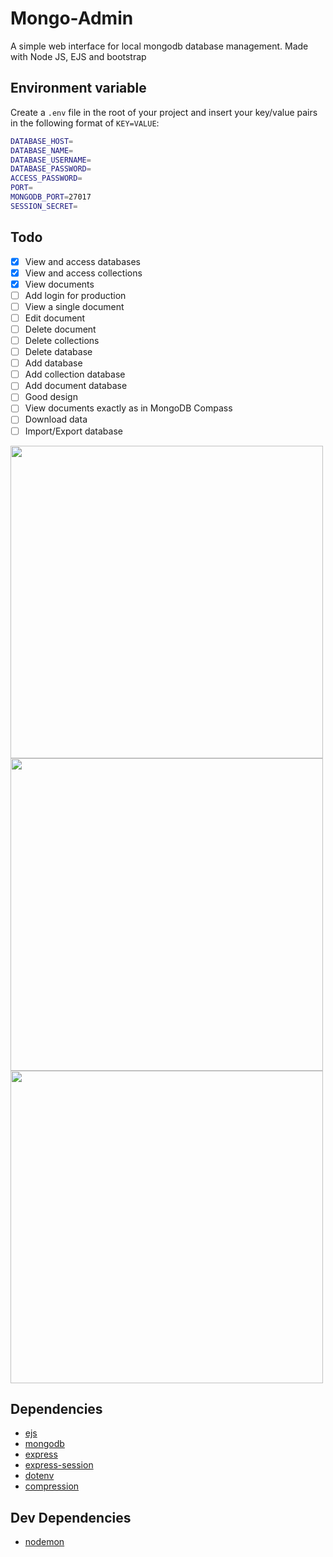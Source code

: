 # Mongo-Admin
A simple web interface for local mongodb database management. Made with Node JS, EJS and bootstrap

## Environment variable

Create a `.env` file in the root of your project and insert
your key/value pairs in the following format of `KEY=VALUE`:
```sh
DATABASE_HOST=
DATABASE_NAME=
DATABASE_USERNAME=
DATABASE_PASSWORD=
ACCESS_PASSWORD=
PORT=
MONGODB_PORT=27017
SESSION_SECRET=
```

## Todo

- [X] View and access databases 
- [X] View and access collections
- [X] View documents 
- [ ] Add login for production
- [ ] View a single document
- [ ] Edit document
- [ ] Delete document
- [ ] Delete collections
- [ ] Delete database
- [ ] Add database
- [ ] Add collection database
- [ ] Add document database
- [ ] Good design
- [ ] View documents exactly as in MongoDB Compass
- [ ] Download data
- [ ] Import/Export database

<img src="https://i.imgur.com/RaVJNsM.png" width="500">
<img src="https://i.imgur.com/trL220J.png" width="500">
<img src="https://i.imgur.com/GB4VytM.png" width="500">

## Dependencies

- [ejs](https://www.npmjs.com/package/ejs)
- [mongodb](https://www.npmjs.com/package/mongodb)
- [express](https://www.npmjs.com/package/express)
- [express-session](https://www.npmjs.com/package/express-session)
- [dotenv](https://www.npmjs.com/package/dotenv)
- [compression](https://www.npmjs.com/package/compression)

## Dev Dependencies

- [nodemon](https://www.npmjs.com/package/nodemon)